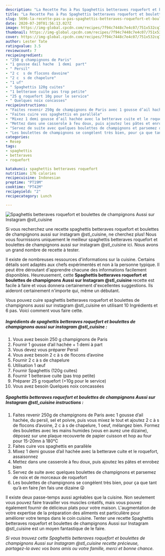 ```yaml
---
description: "La Recette Pas à Pas Spaghettis betteraves roquefort et boulettes de champignons Aussi sur Instagram @stl_cuisine"
title: "La Recette Pas à Pas Spaghettis betteraves roquefort et boulettes de champignons Aussi sur Instagram @stl_cuisine"
slug: 5696-la-recette-pas-a-pas-spaghettis-betteraves-roquefort-et-boulettes-de-champignons-aussi-sur-instagram-stl-cuisine
date: 2020-07-20T01:56:13.027Z
image: https://img-global.cpcdn.com/recipes/7f94c7448c7e4c07/751x532cq70/spaghettis-betteraves-roquefort-et-boulettes-de-champignons-aussi-sur-instagram-stl_cuisine-photo-principale-de-la-recette.jpg
thumbnail: https://img-global.cpcdn.com/recipes/7f94c7448c7e4c07/751x532cq70/spaghettis-betteraves-roquefort-et-boulettes-de-champignons-aussi-sur-instagram-stl_cuisine-photo-principale-de-la-recette.jpg
cover: https://img-global.cpcdn.com/recipes/7f94c7448c7e4c07/751x532cq70/spaghettis-betteraves-roquefort-et-boulettes-de-champignons-aussi-sur-instagram-stl_cuisine-photo-principale-de-la-recette.jpg
author: Lester Tate
ratingvalue: 3.5
reviewcount: 7
recipeingredient:
- "250 g champignons de Paris"
- "1 gousse dail hache  1 demi  part"
- " Persil"
- "2 c  s de flocons davoine"
- "2 c  s de chapelure"
- "1 uf"
- " Spaghettis 120g cuites"
- "1 betterave cuite pas trop petite"
- "25 g roquefort 10g pour le service"
- " Quelques noix concasses"
recipeinstructions:
- "Faites revenir 250g de champignons de Paris avec 1 gousse d’ail hachée, du persil, sel et poivre, puis vous mixez le tout et ajoutez 2 c à s de flocons d’avoine, 2 c à s de chapelure, 1 oeuf, mélangez bien. Formez des boulettes avec les mains humides (vous en aurez une dizaine), déposez sur une plaque recouverte de papier cuisson et hop au four pour 15-20mn à 180°C"
- "Faites cuire vos spaghettis en parallèle"
- "Mixez 1 demi gousse d’ail hachée avec la betterave cuite et le roquefort, assaisonnez"
- "Mettez dans une casserole à feu doux, puis ajoutez les pâtes et enrobez bien"
- "Servez de suite avec quelques boulettes de champignons et parsemez de noix et de morceaux de roquefort"
- "Les boulettes de champignons se congèlent très bien, pour ça que tant qu’à en faire j’en fais une dizaine 😜"
categories:
- Resep
tags:
- spaghettis
- betteraves
- roquefort

katakunci: spaghettis betteraves roquefort 
nutrition: 176 calories
recipecuisine: Indonesian
preptime: "PT19M"
cooktime: "PT42M"
recipeyield: "2"
recipecategory: Lunch

---
```



![Spaghettis betteraves roquefort et boulettes de champignons Aussi sur Instagram @stl_cuisine](https://img-global.cpcdn.com/recipes/7f94c7448c7e4c07/751x532cq70/spaghettis-betteraves-roquefort-et-boulettes-de-champignons-aussi-sur-instagram-stl_cuisine-photo-principale-de-la-recette.jpg)

Si vous recherchez une recette spaghettis betteraves roquefort et boulettes de champignons aussi sur instagram @stl_cuisine, ne cherchez plus! Nous vous fournissons uniquement le meilleur spaghettis betteraves roquefort et boulettes de champignons aussi sur instagram @stl_cuisine ici. Nous avons un grand nombre de recette à tester.

Il existe de nombreuses ressources d'informations sur la cuisine. Certains détails sont adaptés aux chefs expérimentés et non à la personne typique. Il peut être déroutant d'apprendre chacune des informations facilement disponibles. Heureusement, cette <strong> Spaghettis betteraves roquefort et boulettes de champignons Aussi sur Instagram @stl_cuisine </strong> recette est facile à faire et vous donnera certainement d'excellentes suggestions. Ils aideront certainement n'importe qui, même un débutant.

<!--inarticleads1-->

Vous pouvez cuire spaghettis betteraves roquefort et boulettes de champignons aussi sur instagram @stl_cuisine en utilisant 10 Ingrédients et 6 pas. Voici comment vous faire cette.

##### Ingrédients de spaghettis betteraves roquefort et boulettes de champignons aussi sur instagram @stl_cuisine :

1. Vous avez besoin 250 g champignons de Paris
1. Fournir 1 gousse d’ail hachée + 1 demi à part
1. Vous devez vous préparer  Persil
1. Vous avez besoin 2 c à s de flocons d’avoine
1. Fournir 2 c à s de chapelure
1. Utilisation 1 œuf
1. Fournir  Spaghettis (120g cuites)
1. Fournir 1 betterave cuite (pas trop petite)
1. Préparer 25 g roquefort (+10g pour le service)
1. Vous avez besoin  Quelques noix concassées




<!--inarticleads2-->

##### Spaghettis betteraves roquefort et boulettes de champignons Aussi sur Instagram @stl_cuisine instructions :

1. Faites revenir 250g de champignons de Paris avec 1 gousse d’ail hachée, du persil, sel et poivre, puis vous mixez le tout et ajoutez 2 c à s de flocons d’avoine, 2 c à s de chapelure, 1 oeuf, mélangez bien. Formez des boulettes avec les mains humides (vous en aurez une dizaine), déposez sur une plaque recouverte de papier cuisson et hop au four pour 15-20mn à 180°C
1. Faites cuire vos spaghettis en parallèle
1. Mixez 1 demi gousse d’ail hachée avec la betterave cuite et le roquefort, assaisonnez
1. Mettez dans une casserole à feu doux, puis ajoutez les pâtes et enrobez bien
1. Servez de suite avec quelques boulettes de champignons et parsemez de noix et de morceaux de roquefort
1. Les boulettes de champignons se congèlent très bien, pour ça que tant qu’à en faire j’en fais une dizaine 😜




<!--inarticleads1-->

<p>
Il existe deux passe-temps aussi agréables que la cuisine. Non seulement vous pouvez faire travailler vos muscles créatifs, mais vous pouvez également fournir de délicieux plats pour votre maison. L'augmentation de votre expertise de la préparation des aliments est particulière pour améliorer votre temps dans le coin cuisine. Tenter une recette Spaghettis betteraves roquefort et boulettes de champignons Aussi sur Instagram @stl_cuisine est un moyen fantastique de le faire.
</p>

<p>
<i>Si vous trouvez cette Spaghettis betteraves roquefort et boulettes de champignons Aussi sur Instagram @stl_cuisine recette précieuse, partagez-la avec vos bons amis ou votre famille, merci et bonne chance.</i>
</p>
